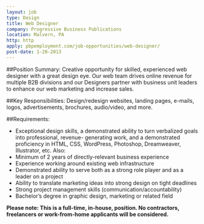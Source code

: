 ```yaml
---
layout: job
type: Design
title: Web Designer
company: Progressive Business Publications
location: Malvern, PA
http: http
apply: pbpemployment.com/job-opportunities/web-designer/
post-date: 1-20-2013
--- 
```


##Position Summary:
Creative opportunity for skilled, experienced web designer with a great design eye. Our web team drives online revenue for multiple B2B divisions and our Designers partner with business unit leaders to enhance our web marketing and increase sales.

##Key Responsibilities:
Design/redesign websites, landing pages, e-mails, logos, advertisements, brochures, audio/video, and more.

##Requirements:
* Exceptional design skills, a demonstrated ability to turn verbalized goals into professional, revenue- generating work, and a demonstrated proficiency in HTML, CSS, WordPress, Photoshop, Dreamweaver, Illustrator, etc. Also:
* Minimum of 2 years of directly-relevant business experience
* Experience working around existing web infrastructure
* Demonstrated ability to serve both as a strong role player and as a leader on a project
* Ability to translate marketing ideas into strong design on tight deadlines
* Strong project management skills (communication/accountability)
* Bachelor’s degree in graphic design, marketing or related field

**Please note: This is a full-time, in-house, position. No contractors, freelancers or work-from-home applicants will be considered.**